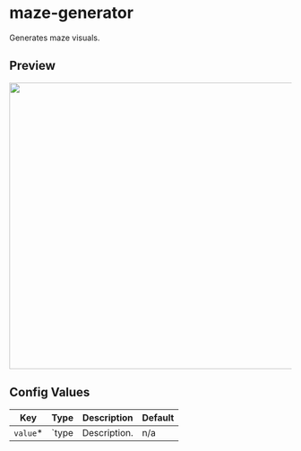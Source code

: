 # maze-generator

Generates maze visuals.

## Preview

<!-- Generate a preview GIF and store it in ./docs/render.gif -->
<img src="./docs/render.gif" width="512px"/>

## Config Values

| Key       | Type  | Description  | Default |
| --------- | ----- | ------------ | ------- |
| `value`\* | `type | Description. | n/a     |


